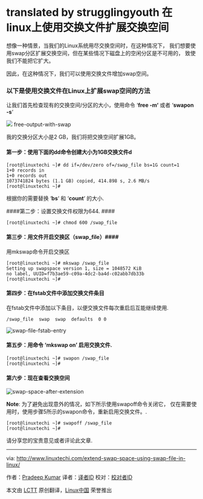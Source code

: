 translated by strugglingyouth
在linux上使用交换文件扩展交换空间
================================================================================
想像一种情景，当我们的Linux系统用尽交换空间时，在这种情况下，
我们想要使用swap分区扩展交换空间，但在某些情况下磁盘上的空闲分区是不可用的，
致使我们不能把它扩大。

因此，在这种情况下，我们可以使用交换文件增加swap空间。

### 以下是使用交换文件在Linux上扩展swap空间的方法 ###

让我们首先检查现有的交换空间/分区的大小，使用命令 ‘**free -m‘** 或者 ‘**swapon -s**‘

![](http://www.linuxtechi.com/wp-content/uploads/2015/06/free-output-with-swap.jpg)
free-output-with-swap

我的交换分区大小是2 GB，我们将把交换空间扩展1GB。

#### 第一步：使用下面的dd命令创建大小为1GB交换文件d ####

    [root@linuxtechi ~]# dd if=/dev/zero of=/swap_file bs=1G count=1
    1+0 records in
    1+0 records out
    1073741824 bytes (1.1 GB) copied, 414.898 s, 2.6 MB/s
    [root@linuxtechi ~]#

根据你的需要替换 ‘**bs**‘ 和 ‘**count**‘ 的大小.

####第二步：设置交换文件权限为644. ####

    [root@linuxtechi ~]# chmod 600 /swap_file

#### 第三步：用文件开启交换区（swap_file）####

用mkswap命令开启交换区

    [root@linuxtechi ~]# mkswap /swap_file
    Setting up swapspace version 1, size = 1048572 KiB
    no label, UUID=f7b3ae59-c09a-4dc2-ba4d-c02abb7db33b
    [root@linuxtechi ~]#

#### 第四步：在fstab文件中添加交换文件条目 ####

在fstab文件中添加以下条目，以便交换文件每次重启后互能继续使用.

    /swap_file  swap  swap  defaults  0 0

![swap-file-fstab-entry](http://www.linuxtechi.com/wp-content/uploads/2015/06/swap-file-fstab-entry.jpg)

#### 第五步：用命令 ‘mkswap on’ 启用交换文件. ####

    [root@linuxtechi ~]# swapon /swap_file
    [root@linuxtechi ~]#

#### 第六步：现在查看交换空间 ####

![swap-space-after-extension](http://www.linuxtechi.com/wp-content/uploads/2015/06/swap-space-after-extension.jpg)

**Note**: 为了避免出现意外的情况，如下所示使用swapoff命令关闭它，
仅在需要使用时，使用步骤5所示的swapon命令，重新启用交换文件。.

    [root@linuxtechi ~]# swapoff /swap_file
    [root@linuxtechi ~]#

请分享您的宝贵意见或者评论此文章.

--------------------------------------------------------------------------------

via: http://www.linuxtechi.com/extend-swap-space-using-swap-file-in-linux/

作者：[Pradeep Kumar][a]
译者：[译者ID](https://github.com/译者ID)
校对：[校对者ID](https://github.com/校对者ID)

本文由 [LCTT](https://github.com/LCTT/TranslateProject) 原创翻译，[Linux中国](https://linux.cn/) 荣誉推出

[a]:http://www.linuxtechi.com/author/pradeep/

